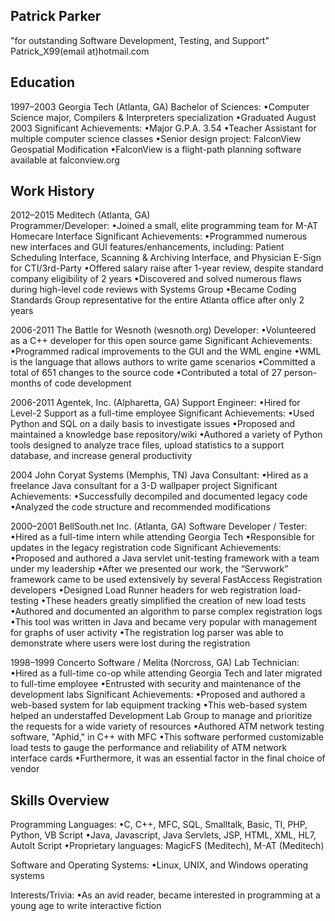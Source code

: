 ## Patrick Parker	
"for outstanding Software Development, Testing, and Support"
Patrick_X99(email at)hotmail.com 

## Education
1997–2003	Georgia Tech	(Atlanta, GA)
Bachelor of Sciences:
•Computer Science major, Compilers & Interpreters specialization
•Graduated August 2003
Significant Achievements:
•Major G.P.A. 3.54
•Teacher Assistant for multiple computer science classes
•Senior design project: FalconView Geospatial Modification
•FalconView is a flight-path planning software available at falconview.org

## Work History
2012–2015	Meditech	(Atlanta, GA)	
Programmer/Developer:
•Joined a small, elite programming team for M-AT Homecare Interface
Significant Achievements:
•Programmed numerous new interfaces and GUI features/enhancements, including: Patient Scheduling Interface, Scanning & Archiving Interface, and Physician E-Sign for CTI/3rd-Party
•Offered salary raise after 1-year review, despite standard company eligibility of 2 years
•Discovered and solved numerous flaws during high-level code reviews with Systems Group
•Became Coding Standards Group representative for the entire Atlanta office after only 2 years

2006-2011	The Battle for Wesnoth	(wesnoth.org)
Developer:
•Volunteered as a C++ developer for this open source game
Significant Achievements:
•Programmed radical improvements to the GUI and the WML engine
•WML is the language that allows authors to write game scenarios
•Committed a total of 651 changes to the source code
•Contributed a total of 27 person-months of code development

2006-2011	Agentek, Inc.	(Alpharetta, GA)
Support Engineer:
•Hired for Level-2 Support as a full-time employee
Significant Achievements:
•Used Python and SQL on a daily basis to investigate issues
•Proposed and maintained a knowledge base repository/wiki
•Authored a variety of Python tools designed to analyze trace files, upload statistics to a support database, and increase general productivity

2004	John Coryat Systems	   (Memphis, TN)
Java Consultant:
•Hired as a freelance Java consultant for a 3-D wallpaper project
Significant Achievements:
•Successfully decompiled and documented legacy code
•Analyzed the code structure and recommended modifications

2000–2001	BellSouth.net Inc.	(Atlanta, GA)
Software Developer / Tester:
•Hired as a full-time intern while attending Georgia Tech
•Responsible for updates in the legacy registration code
Significant Achievements:
•Proposed and authored a Java servlet unit-testing framework with a team under my leadership
•After we presented our work, the “Servwork” framework came to be used extensively by several FastAccess  Registration developers
•Designed Load Runner headers for web registration load-testing
•These headers greatly simplified the creation of new load tests
•Authored and documented an algorithm to parse complex registration logs
•This tool was written in Java and became very popular with management for graphs of user activity
•The registration log parser was able to demonstrate where users were lost during the registration

1998–1999	Concerto Software / Melita	   (Norcross, GA)
Lab Technician:
•Hired as a full-time co-op while attending Georgia Tech and later migrated to full-time employee
•Entrusted with security and maintenance of the development labs
Significant Achievements:
•Proposed and authored a web-based system for lab equipment tracking
•This web-based system helped an understaffed Development Lab Group to manage and prioritize the requests for a wide variety of resources
•Authored ATM network testing software, "Aphid," in C++ with MFC
•This software performed customizable load tests to gauge the performance and reliability of ATM network interface cards
•Furthermore, it was an essential factor in the final choice of vendor

## Skills Overview		
Programming Languages:
•C, C++, MFC, SQL, Smalltalk, Basic, TI, PHP, Python, VB Script
•Java, Javascript, Java Servlets, JSP, HTML, XML, HL7, AutoIt Script
•Proprietary languages: MagicFS (Meditech), M-AT (Meditech)

Software and Operating Systems:
•Linux, UNIX, and Windows operating systems

Interests/Trivia:
•As an avid reader, became interested in programming at a young age to write interactive fiction
